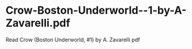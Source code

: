 # Crow-Boston-Underworld--1-by-A-Zavarelli.pdf
Read Crow (Boston Underworld, #1) by A. Zavarelli pdf
